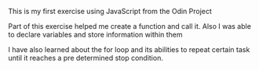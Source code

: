 This is my first exercise using JavaScript from the Odin Project

Part of this exercise helped me create a function and call it.
Also I was able to declare variables and store information within them 

I have also learned about the for loop and its abilities to repeat certain task until it reaches 
a pre determined stop condition.
